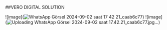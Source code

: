 ##VERO DIGITAL SOLUTION

![image](![WhatsApp Görsel 2024-09-02 saat 17 42 21_caab6c77](https://github.com/user-attachments/assets/a4cd8d22-9bde-4916-9927-92d1da960fd1))
![image] (![Uploading WhatsApp Görsel 2024-09-02 saat 17.42.21_caab6c77.jpg…]())

